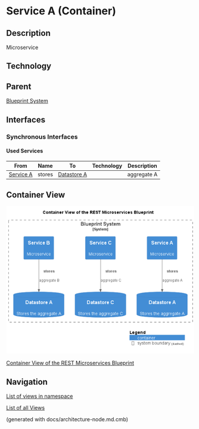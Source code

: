 # Service A (Container)
## Description
Microservice

## Technology


## Parent
[Blueprint System](../../../../../software-development/architecture/blueprint/microservices/rest/system.md)

## Interfaces

### Synchronous Interfaces

#### Used Services

| From | Name | To | Technology | Description |
|---|---|---|---|---|
| [Service A](../../../../../software-development/architecture/blueprint/microservices/rest/service-a.md) | stores | [Datastore A](../../../../../software-development/architecture/blueprint/microservices/rest/datastore-a.md) |  | aggregate A |

## Container View
![Container View of the REST Microservices Blueprint](../../../../../software-development/architecture/blueprint/microservices/rest/container-view.png)

[Container View of the REST Microservices Blueprint](../../../../../software-development/architecture/blueprint/microservices/rest/container-view.md)


## Navigation
[List of views in namespace](./views-in-namespace.md)

[List of all Views](../../../../../views.md)

(generated with docs/architecture-node.md.cmb)
